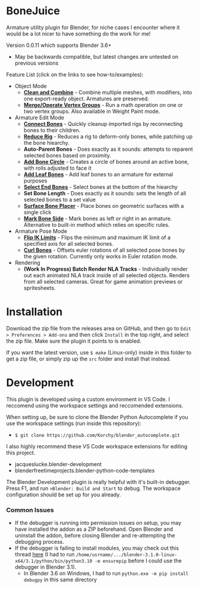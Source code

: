 # BoneJuice
Armature utility plugin for Blender, for niche cases I encounter where it would be a lot nicer to have something do the work for me!

Version 0.0.11 which supports Blender 3.6+
- May be backwards compatible, but latest changes are untested on previous versions

Feature List (click on the links to see how-to/examples):
- Object Mode
    - **[Clean and Combine](docs/examples/clean_and_combine.md)** - Combine multiple meshes, with modifiers, into one export-ready object. Armatures are preserved.
    - **[Merge/Operate Vertex Groups](docs/examples/merge_vertex_groups.md)** - Run a math operation on one or two vertex groups. Also available in Weight Paint mode.
- Armature Edit Mode
    - **[Connect Bones](docs/examples/connect_bones.md)** - Quickly cleanup imported rigs by reconnecting bones to their children.
    - **[Reduce Rig](docs/examples/reduce_rig.md)** - Reduces a rig to deform-only bones, while patching up the bone hiearchy.
    - **Auto-Parent Bones** - Does exactly as it sounds: attempts to reparent selected bones based on proximity.
    - **[Add Bone Circle](docs/examples/add_bone_circle.md)** - Creates a circle of bones around an active bone, with rolls adjusted to face it
    - **[Add Leaf Bones](docs/examples/add_leaf_bones.md)** - Add leaf bones to an armature for external purposes
    - **[Select End Bones](docs/examples/select_end_bones.md)** - Select bones at the bottom of the hiearchy
    - **Set Bone Length** - Does exactly as it sounds: sets the length of all selected bones to a set value
    - **[Surface Bone Placer](docs/examples/surface_bone_placer.md)** - Place bones on geometric surfaces with a single click
    - **[Mark Bone Side](docs/examples/mark_bone_side.md)** - Mark bones as left or right in an armature. Alternative to built-in method which relies on specific rules.
- Armature Pose Mode
    - **[Flip IK Limits](docs/examples/flip_ik_limits.md)** - Flips the minimum and maximum IK limit of a specified axis for all selected bones.
    - **[Curl Bones](docs/examples/curl_bones.md)** - Offsets euler rotations of all selected pose bones by the given rotation. Currently only works in Euler rotation mode.
- Rendering
    - **(Work In Progress) Batch Render NLA Tracks** - Individually render out each animated NLA track inside of all selected objects. Renders from all selected cameras. Great for game animation previews or spritesheets.

# Installation
Download the zip file from the releases area on GitHub, and then go to `Edit > Preferences > Add-ons` and then click `Install` in the top right, and select the zip file. Make sure the plugin it points to is enabled.

If you want the latest version, use `$ make` (Linux-only) inside in this folder to get a zip file, or simply zip up the `src` folder and install that instead.

# Development
This plugin is developed using a custom environment in VS Code. I reccomend using the workspace settings and reccomended extensions.

When setting up, be sure to clone the Blender Python Autocomplete if you use the workspace settings (run inside this repository):
- `$ git clone https://github.com/Korchy/blender_autocomplete.git`

I also highly recommend these VS Code workspace extensions for editing this project.
- jacqueslucke.blender-development
- blenderfreetimeprojects.blender-python-code-templates

The Blender Development plugin is really helpful with it's built-in debugger. Press F1, and run `>Blender: Build and Start` to debug. The workspace configuration should be set up for you already.

### Common Issues
- If the debugger is running into permission issues on setup, you may have installed the addon as a ZIP beforehand. Open Blender and uninstall the addon, before closing Blender and re-attempting the debugging process.
- If the debugger is failing to install modules, you may check out this thread [here](https://github.com/JacquesLucke/blender_vscode/issues/99) (I had to run `/home/usrname/.../blender-3.1.0-linux-x64/3.1/python/bin/python3.10 -m ensurepip` before I could use the debugger in Blender 3.1).
    - In Blender 3.6 on Windows, I had to run `python.exe -m pip install debugpy` in this same directory